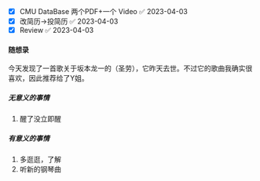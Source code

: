 - [x] CMU DataBase 两个PDF+一个 Video ✅ 2023-04-03
- [x] 改简历->投简历 ✅ 2023-04-03
- [x] Review ✅ 2023-04-03

#### 随想录
今天发现了一首歌关于坂本龙一的（圣劳），它昨天去世。不过它的歌曲我确实很喜欢，因此推荐给了Y姐。
##### 无意义的事情
1. 醒了没立即醒
##### 有意义的事情
1. 多逛逛，了解
2. 听新的钢琴曲

